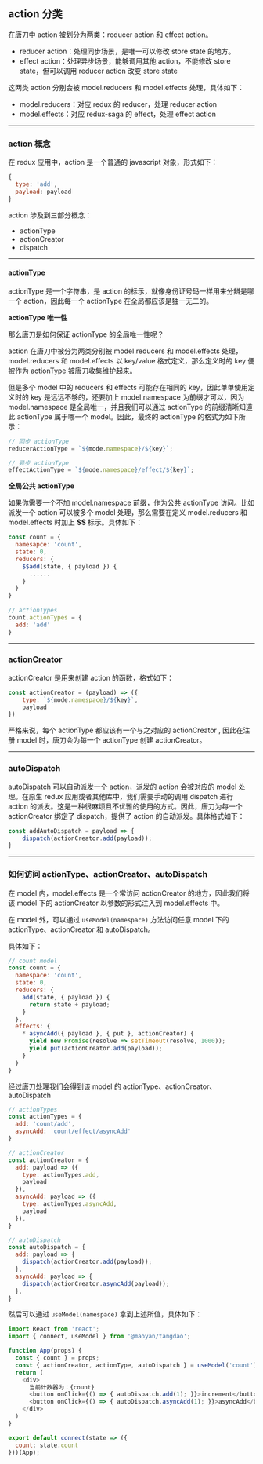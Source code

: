 ## action 分类

在唐刀中 action  被划分为两类：reducer action 和 effect action。

- reducer action：处理同步场景，是唯一可以修改 store state 的地方。
- effect action：处理异步场景，能够调用其他 action，不能修改 store state，但可以调用 reducer action 改变 store state

这两类 action 分别会被 model.reducers 和 model.effects 处理，具体如下：

- model.reducers：对应 redux 的 reducer，处理 reducer action
- model.effects：对应 redux-saga 的 effect，处理 effect action

---

### action 概念

在 redux 应用中，action 是一个普通的 javascript 对象，形式如下：

```javascript
{
  type: 'add',
  payload: payload
}
```

action 涉及到三部分概念：

- actionType
- actionCreator
- dispatch

----

#### actionType

actionType 是一个字符串，是 action 的标示，就像身份证号码一样用来分辨是哪一个 action，因此每一个 actionType  在全局都应该是独一无二的。

**actionType 唯一性**

那么唐刀是如何保证 actionType 的全局唯一性呢？

action 在唐刀中被分为两类分别被 model.reducers 和 model.effects 处理，model.reducers 和 model.effects 以 key/value 格式定义，那么定义时的 key 便被作为 actionType 被唐刀收集维护起来。

但是多个 model 中的 reducers 和 effects 可能存在相同的 key，因此单单使用定义时的 key 是远远不够的，还要加上 model.namespace 为前缀才可以，因为 model.namespace 是全局唯一，并且我们可以通过 actionType 的前缀清晰知道此 actionType 属于哪一个 model。因此，最终的 actionType 的格式为如下所示：

```javascript
// 同步 actionType
reducerActionType = `${mode.namespace}/${key}`;

// 异步 actionType
effectActionType = `${mode.namespace}/effect/${key}`;
```

**全局公共 actionType**

如果你需要一个不加 model.namespace 前缀，作为公共 actionType 访问。比如派发一个 action 可以被多个 model 处理，那么需要在定义 model.reducers 和 model.effects 时加上 **$$** 标示。具体如下：

```javascript
const count = {
  namesapce: 'count',
  state: 0,
  reducers: {
    $$add(state, { payload }) {
      ......
    }
  }
}
  
// actionTypes 
count.actionTypes = {
  add: 'add'
}
```

---

### actionCreator

actionCreator 是用来创建 action  的函数，格式如下：

```javascript
const actionCreator = (payload) => ({
	type: `${mode.namespace}/${key}`,
	payload
})
```

严格来说，每个 actionType 都应该有一个与之对应的 actionCreator ,  因此在注册 model 时，唐刀会为每一个 actionType 创建 actionCreator。

---

### autoDispatch

autoDispatch 可以自动派发一个 action，派发的 action 会被对应的 model 处理。在原生 redux 应用或者其他库中，我们需要手动的调用 dispatch 进行 action 的派发。这是一种很麻烦且不优雅的使用的方式。因此，唐刀为每一个 actionCreator 绑定了 dispatch，提供了 action 的自动派发。具体格式如下：

```javascript
const addAutoDispatch = payload => {
	dispatch(actionCreator.add(payload));
}
```

---

### 如何访问 actionType、actionCreator、autoDispatch

在 model 内，model.effects 是一个常访问 actionCreator 的地方，因此我们将该 model 下的 actionCreator 以参数的形式注入到 model.effects 中。

在 model 外，可以通过 ``useModel(namespace)`` 方法访问任意 model 下的 actionType、actionCreator 和 autoDispatch。

具体如下：

```javascript
// count model
const count = {
  namespace: 'count',
  state: 0,
  reducers: {
    add(state, { payload }) {
      return state + payload;
    }
  },
  effects: {
    * asyncAdd({ payload }, { put }, actionCreator) {
      yield new Promise(resolve => setTimeout(resolve, 1000));
      yield put(actionCreator.add(payload));
    }
  }
}
```

经过唐刀处理我们会得到该 model 的 actionType、actionCreator、autoDispatch

```javascript
// actionTypes
const actionTypes = {
  add: 'count/add',
  asyncAdd: 'count/effect/asyncAdd'
}

// actionCreator
const actionCreator = {
  add: payload => ({
    type: actionTypes.add,
    payload
  }),
  asyncAdd: payload => ({
    type: actionTypes.asyncAdd,
    payload
  }),
}

// autoDispatch
const autoDispatch = {
  add: payload => {
    dispatch(actionCreator.add(payload));
  },
  asyncAdd: payload => {
    dispatch(actionCreator.asyncAdd(payload));
  },
}
```

然后可以通过  ``useModel(namespace)`` 拿到上述所值，具体如下：

```javascript
import React from 'react';
import { connect, useModel } from '@maoyan/tangdao';

function App(props) {
  const { count } = props;
  const { actionCreator, actionType, autoDispatch } = useModel('count');
  return (
    <div>
      当前计数器为：{count}
      <button onClick={() => { autoDispatch.add(1); }}>increment</button>
      <button onClick={() => { autoDispatch.asyncAdd(1); }}>asyncAdd</button>
    </div>
  )
}

export default connect(state => ({
  count: state.count
}))(App);

```







